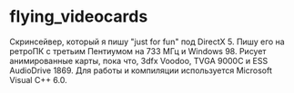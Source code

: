 ﻿# flying_videocards

Скринсейвер, который я пишу "just for fun" под DirectX 5. Пишу его на ретроПК с третьим Пентиумом на 733 МГц и Windows 98. Рисует анимированные карты, пока что, 3dfx Voodoo, TVGA 9000C и ESS AudioDrive 1869.
Для работы и компиляции используется Microsoft Visual C++ 6.0.
